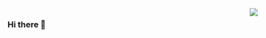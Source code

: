 <img align="right" src="https://github-readme-stats.vercel.app/api?username=yuyuma17&show_icons=true&theme=dracula" />

### Hi there 👋

<!--
**yuyuma17/yuyuma17** is a ✨ _special_ ✨ repository because its `README.md` (this file) appears on your GitHub profile.

Here are some ideas to get you started:

- 🔭 I’m currently working on ...
- 🌱 I’m currently learning ...
- 👯 I’m looking to collaborate on ...
- 🤔 I’m looking for help with ...
- 💬 Ask me about ...
- 📫 How to reach me: ...
- 😄 Pronouns: ...
- ⚡ Fun fact: ...
-->
